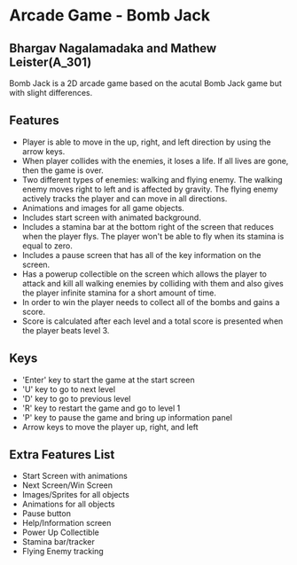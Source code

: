 # Arcade Game - Bomb Jack
## Bhargav Nagalamadaka and Mathew Leister(A_301)

Bomb Jack is a 2D arcade game based on the acutal Bomb Jack game but with slight differences.

## Features

- Player is able to move in the up, right, and left direction by using the arrow keys.
- When player collides with the enemies, it loses a life. If all lives are gone, then the game is over.
- Two different types of enemies: walking and flying enemy. The walking enemy moves right to left and is affected by gravity. The flying enemy actively tracks the player and can move in all directions.
- Animations and images for all game objects.
- Includes start screen with animated background.
- Includes a stamina bar at the bottom right of the screen that reduces when the player flys. The player won't be able to fly when its stamina is equal to zero.
- Includes a pause screen that has all of the key information on the screen.
- Has a powerup collectible on the screen which allows the player to attack and kill all walking enemies by colliding with them and also gives the player infinite stamina for a short amount of time.
- In order to win the player needs to collect all of the bombs and gains a score.
- Score is calculated after each level and a total score is presented when the player beats level 3.

## Keys
- 'Enter' key to start the game at the start screen
- 'U' key to go to next level
- 'D' key to go to previous level
- 'R' key to restart the game and go to level 1
- 'P' key to pause the game and bring up information panel
- Arrow keys to move the player up, right, and left

## Extra Features List
- Start Screen with animations
- Next Screen/Win Screen
- Images/Sprites for all objects
- Animations for all objects
- Pause button
- Help/Information screen
- Power Up Collectible
- Stamina bar/tracker
- Flying Enemy tracking


